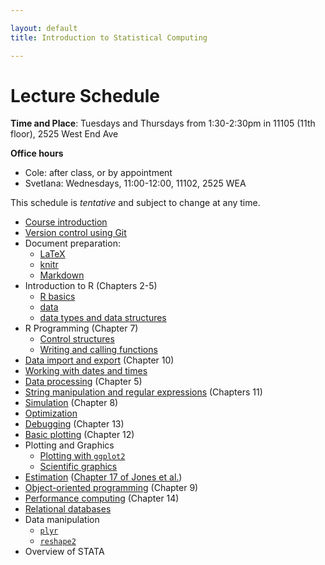 ```yaml
---

layout: default
title: Introduction to Statistical Computing

---
```


# Lecture Schedule

**Time and Place**: Tuesdays and Thursdays from 1:30-2:30pm in 11105 (11th floor), 2525 West End Ave

**Office hours**

* Cole: after class, or by appointment
* Svetlana: Wednesdays, 11:00-12:00, 11102, 2525 WEA

This schedule is *tentative* and subject to change at any time.

* [Course introduction](https://dl.dropboxusercontent.com/u/5044136/Bios301/lecture1_intro.html)
* [Version control using Git](https://dl.dropboxusercontent.com/u/5044136/Bios301/lecture2_git.html)
* Document preparation:
    - [LaTeX](https://dl.dropboxusercontent.com/u/5044136/Bios301/lecture3_latex.html)
    - [knitr](https://dl.dropboxusercontent.com/u/5044136/Bios301/lecture3_knitr.html)
    - [Markdown](https://dl.dropboxusercontent.com/u/5044136/Bios301/lecture3_markdown.html)
* Introduction to R (Chapters 2-5)
    - [R basics](https://dl.dropboxusercontent.com/u/5044136/Bios301/lecture4_rbasics.html)
    - [data](https://dl.dropboxusercontent.com/u/5044136/Bios301/lecture4_numbers.html)
    - [data types and data structures](https://dl.dropboxusercontent.com/u/5044136/Bios301/lecture4_data_structures.pdf)
* R Programming (Chapter 7)
    - [Control structures](https://dl.dropboxusercontent.com/u/5044136/Bios301/lecture5_control_structures.pdf)
    - [Writing and calling functions](https://dl.dropboxusercontent.com/u/5044136/Bios301/lecture5_functions.pdf)
* [Data import and export](https://dl.dropboxusercontent.com/u/5044136/Bios301/lecture6_import_export.pdf)
    (Chapter 10)
* [Working with dates and times](https://dl.dropboxusercontent.com/u/5044136/Bios301/lecture6_datetime.pdf)
* [Data processing](https://dl.dropboxusercontent.com/u/5044136/Bios301/lecture6_data_processing.pdf)
    (Chapter 5)
* [String manipulation and regular expressions](https://dl.dropboxusercontent.com/u/5044136/Bios301/lecture7_regex.pdf) (Chapters 11)
* [Simulation](https://dl.dropboxusercontent.com/u/5044136/Bios301/lecture7_simulation.pdf) (Chapter 8)
* [Optimization](https://dl.dropbox.com/u/233041/Bios301/lecture7_optimization.html)
* [Debugging](https://dl.dropbox.com/u/233041/Bios301/lecture8_debugging.html) (Chapter 13)
* [Basic plotting](https://dl.dropbox.com/u/233041/Bios301/lecture8_plotting.html) (Chapter 12)
* Plotting and Graphics
    - [Plotting with `ggplot2`](https://dl.dropbox.com/u/233041/Bios301/lecture9_ggplot2.html)
    - [Scientific graphics](https://dl.dropbox.com/u/233041/Bios301/lecture9_viz.html)
* [Estimation](https://dl.dropbox.com/u/233041/Bios301/lecture10_estimation.html)
    ([Chapter 17 of Jones et al.](https://dl.dropboxusercontent.com/u/233041/Bios301/Jones%202009%20%28Ch.17%29.pdf))
* [Object-oriented programming](https://dl.dropbox.com/u/233041/Bios301/lecture10_oop.html) (Chapter 9)
* [Performance computing](https://dl.dropbox.com/u/233041/Bios301/lecture11_performance.html) (Chapter 14)
* [Relational databases](https://dl.dropbox.com/u/233041/Bios301/lecture12_db.html)
* Data manipulation
    - [`plyr`](https://dl.dropbox.com/u/233041/Bios301/lecture12_plyr.html)
    - [`reshape2`](https://dl.dropbox.com/u/233041/Bios301/lecture12_reshape.html)
* Overview of STATA
